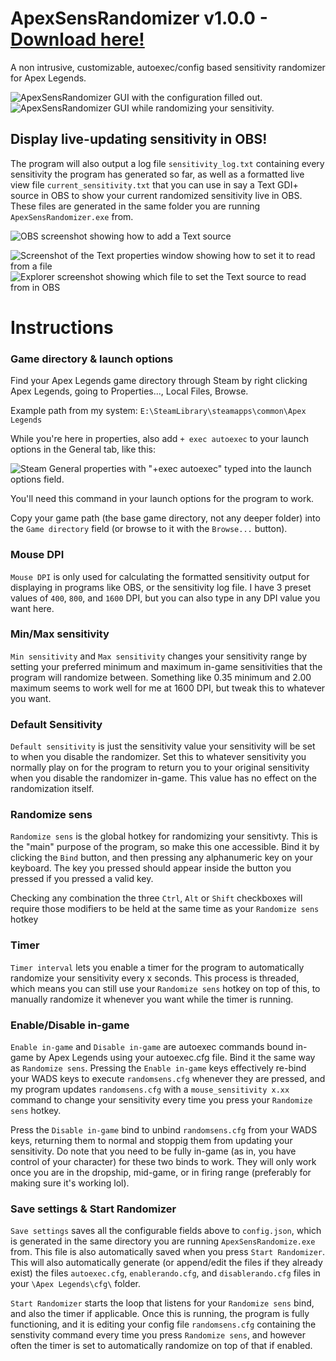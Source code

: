# ApexSensRandomizer v1.0.0 - [Download here!](https://github.com/TorjeAmundsen/ApexSensRandomizer/releases)
A non intrusive, customizable, autoexec/config based sensitivity randomizer for Apex Legends.


![ApexSensRandomizer GUI with the configuration filled out.](https://github.com/TorjeAmundsen/ApexSensRandomizer/assets/14235956/96094d54-f272-4707-9180-4aca17f7c534)![ApexSensRandomizer GUI while randomizing your sensitivity.](https://github.com/TorjeAmundsen/ApexSensRandomizer/assets/14235956/6da4d445-edf3-4d0a-9c35-25926b4e1340)




## Display live-updating sensitivity in OBS!

The program will also output a log file `sensitivity_log.txt` containing every sensitivity the program has generated so far, as well as a formatted live view file `current_sensitivity.txt` that you can use in say a Text GDI+ source in OBS to show your current randomized sensitivity live in OBS. These files are generated in the same folder you are running `ApexSensRandomizer.exe` from.

![OBS screenshot showing how to add a Text source](https://github.com/TorjeAmundsen/ApexSensRandomizer/assets/14235956/174d3d0a-4c5b-4944-970d-2920158ebd08)

![Screenshot of the Text properties window showing how to set it to read from a file](https://github.com/TorjeAmundsen/ApexSensRandomizer/assets/14235956/37f97a94-452f-4196-93b9-5e02fc19f801)
![Explorer screenshot showing which file to set the Text source to read from in OBS](https://github.com/TorjeAmundsen/ApexSensRandomizer/assets/14235956/84db3527-7462-4484-a978-8426f5d9b71f)



# Instructions


### Game directory & launch options

Find your Apex Legends game directory through Steam by right clicking Apex Legends, going to Properties..., Local Files, Browse.

Example path from my system: `E:\SteamLibrary\steamapps\common\Apex Legends`

While you're here in properties, also add `+ exec autoexec` to your launch options in the General tab, like this:

![Steam General properties with "+exec autoexec" typed into the launch options field.](https://github.com/TorjeAmundsen/ApexSensRandomizer/assets/14235956/d2632617-941c-4464-91a4-e3e9fe2a72b7)

You'll need this command in your launch options for the program to work.

Copy your game path (the base game directory, not any deeper folder) into the `Game directory` field (or browse to it with the `Browse...` button).

### Mouse DPI

`Mouse DPI` is only used for calculating the formatted sensitivity output for displaying in programs like OBS, or the sensitivity log file. I have 3 preset values of `400`, `800`, and `1600` DPI, but you can also type in any DPI value you want here.

### Min/Max sensitivity

`Min sensitivity` and `Max sensitivity`  changes your sensitivity range by setting your preferred minimum and maximum in-game sensitivities that the program will randomize between. Something like 0.35 minimum and 2.00 maximum seems to work well for me at 1600 DPI, but tweak this to whatever you want.

### Default Sensitivity

`Default sensitivity` is just the sensitivity value your sensitivity will be set to when you disable the randomizer. Set this to whatever sensitivity  you normally play on for the program to return you to your original sensitivity when you disable the randomizer in-game. This value has no effect on the randomization itself.

### Randomize sens

`Randomize sens` is the global hotkey for randomizing your sensitivty. This is the "main" purpose of the program, so make this one accessible. Bind it by clicking the `Bind` button, and then pressing any alphanumeric key on your keyboard. The key you pressed should appear inside the button you pressed if you pressed a valid key.

Checking any combination the three `Ctrl`, `Alt` or `Shift` checkboxes will require those modifiers to be held at the same time as your `Randomize sens` hotkey

### Timer

`Timer interval` lets you enable a timer for the program to automatically randomize your sensitivity every x seconds. This process is threaded, which means you can still use your `Randomize sens` hotkey on top of this, to manually randomize it whenever you want while the timer is running.

### Enable/Disable in-game

`Enable in-game` and `Disable in-game` are autoexec commands bound in-game by Apex Legends using your autoexec.cfg file. Bind it the same way as `Randomize sens`. Pressing the `Enable in-game` keys effectively re-bind your WADS keys to execute `randomsens.cfg` whenever they are pressed, and my program updates `randomsens.cfg` with a `mouse_sensitivity x.xx` command to change your sensitivity every time you press your `Randomize sens` hotkey.

Press the `Disable in-game` bind to unbind `randomsens.cfg` from your WADS keys, returning them to normal and stoppig them from updating your sensitivity. Do note that you need to be fully in-game (as in, you have control of your character) for these two binds to work. They will only work once you are in the dropship, mid-game, or in firing range (preferably for making sure it's working lol).

### Save settings & Start Randomizer

`Save settings` saves all the configurable fields above to `config.json`, which is generated in the same directory you are running `ApexSensRandomize.exe` from. This file is also automatically saved when you press `Start Randomizer`. This will also automatically generate (or append/edit the files if they already exist) the files `autoexec.cfg`, `enablerando.cfg`, and `disablerando.cfg` files in your `\Apex Legends\cfg\` folder.

`Start Randomizer` starts the loop that listens for your `Randomize sens` bind, and also the timer if applicable. Once this is running, the program is fully functioning, and it is editing your config file `randomsens.cfg` containing the senstivity command every time you press `Randomize sens`, and however often the timer is set to automatically randomize on top of that if enabled.


